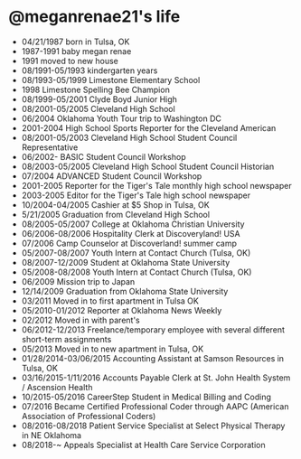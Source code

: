 @meganrenae21's life
===============

- 04/21/1987 born in Tulsa, OK
- 1987-1991 baby megan renae
- 1991 moved to new house
- 08/1991-05/1993 kindergarten years
- 08/1993-05/1999 Limestone Elementary School
- 1998 Limestone Spelling Bee Champion
- 08/1999-05/2001 Clyde Boyd Junior High
- 08/2001-05/2005 Cleveland High School
- 06/2004 Oklahoma Youth Tour trip to Washington DC
- 2001-2004 High School Sports Reporter for the Cleveland American
- 08/2001-05/2003 Cleveland High School Student Council Representative
- 06/2002- BASIC Student Council Workshop
- 08/2003-05/2005 Cleveland High School Student Council Historian
- 07/2004 ADVANCED Student Council Workshop
- 2001-2005 Reporter for the Tiger's Tale monthly high school newspaper
- 2003-2005 Editor for the Tiger's Tale high school newspaper
- 10/2004-04/2005 Cashier at $5 Shop in Tulsa, OK
- 5/21/2005 Graduation from Cleveland High School
- 08/2005-05/2007 College at Oklahoma Christian University
- 06/2006-08/2006 Hospitality Clerk at Discoveryland! USA
- 07/2006 Camp Counselor at Discoverland! summer camp
- 05/2007-08/2007 Youth Intern at Contact Church (Tulsa, OK)
- 08/2007-12/2009 Student at Oklahoma State University
- 05/2008-08/2008 Youth Intern at Contact Church (Tulsa, OK)
- 06/2009 Mission trip to Japan
- 12/14/2009 Graduation from Oklahoma State University
- 03/2011 Moved in to first apartment in Tulsa OK
- 05/2010-01/2012 Reporter at Oklahoma News Weekly
- 02/2012 Moved in with parent's
- 06/2012-12/2013 Freelance/temporary employee with several different short-term assignments
- 05/2013 Moved in to new apartment in Tulsa, OK
- 01/28/2014-03/06/2015 Accounting Assistant at Samson Resources in Tulsa, OK
- 03/16/2015-1/11/2016 Accounts Payable Clerk at St. John Health System / Ascension Health
- 10/2015-05/2016 CareerStep Student in Medical Billing and Coding
- 07/2016 Became Certified Professional Coder through AAPC (American Association of Professional Coders)
- 08/2016-08/2018 Patient Service Specialist at Select Physical Therapy in NE Oklahoma
- 08/2018-~ Appeals Specialist at Health Care Service Corporation

